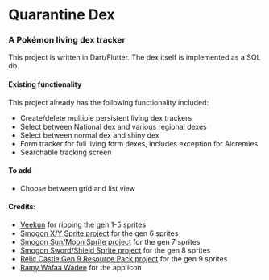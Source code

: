 # Quarantine Dex

### A Pokémon living dex tracker

This project is written in Dart/Flutter.  The dex itself is implemented as a SQL db.

#### Existing functionality

This project already has the following functionality included:

- Create/delete multiple persistent living dex trackers
- Select between National dex and various regional dexes
- Select between normal dex and shiny dex
- Form tracker for full living form dexes, includes exception for Alcremies
- Searchable tracking screen

#### To add

- Choose between grid and list view

#### Credits:

- [Veekun](https://veekun.com/dex/downloads) for ripping the gen 1-5 sprites
- [Smogon X/Y Sprite project](https://www.smogon.com/forums/threads/x-y-sprite-project.3486712/) for the gen 6 sprites
- [Smogon Sun/Moon Sprite project](https://www.smogon.com/forums/threads/sun-moon-sprite-project.3577711/) for the gen 7 sprites
- [Smogon Sword/Shield Sprite project](https://www.smogon.com/forums/threads/sword-shield-sprite-project.3647722/) for the gen 8 sprites
- [Relic Castle Gen 9 Resource Pack project](https://reliccastle.com/resources/1101/) for the gen 9 sprites
- [Ramy Wafaa Wadee](https://www.iconfinder.com/roundicons) for the app icon
